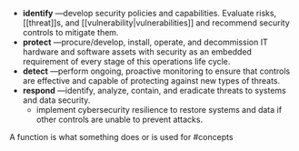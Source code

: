 - **identify** —develop security policies and capabilities. Evaluate risks, [[threat]]s, and [[vulnerability|vulnerabilities]] and recommend security controls to mitigate them.
-  **protect** —procure/develop, install, operate, and decommission IT hardware and software assets with security as an embedded requirement of every stage of this operations life cycle.
-   **detect** —perform ongoing, proactive monitoring to ensure that controls are effective and capable of protecting against new types of threats.
-   **respond** —identify, analyze, contain, and eradicate threats to systems and data security.
	- implement cybersecurity resilience to restore systems and data if other controls are unable to prevent attacks.

A function is what something does or is used for
#concepts 